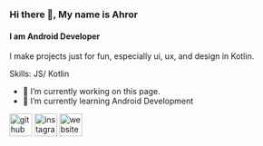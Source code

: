 ### Hi there 👋, My name is Ahror
#### I am Android Developer
I make projects just for fun, especially ui, ux, and design in Kotlin.

Skills: JS/ Kotlin

- 🔭 I’m currently working on this page. 
- 🌱 I’m currently learning Android Development  


[<img src='https://cdn.jsdelivr.net/npm/simple-icons@3.0.1/icons/github.svg' alt='github' height='40'>](https://github.com/aahrorr)  [<img src='https://cdn.jsdelivr.net/npm/simple-icons@3.0.1/icons/instagram.svg' alt='instagram' height='40'>](https://www.instagram.com/aahrorr_/)  [<img src='https://cdn.jsdelivr.net/npm/simple-icons@3.0.1/icons/icloud.svg' alt='website' height='40'>](https://github.com/aahrorr)  
